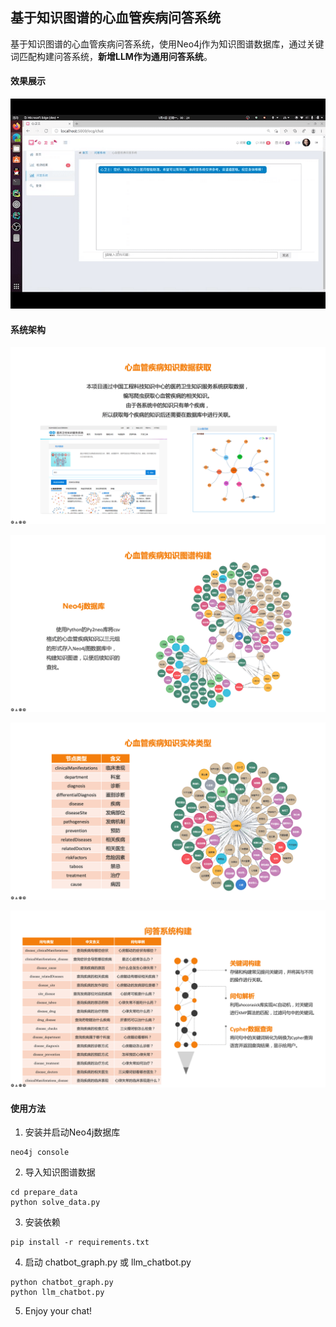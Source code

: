 ## 基于知识图谱的心血管疾病问答系统

基于知识图谱的心血管疾病问答系统，使用Neo4j作为知识图谱数据库，通过关键词匹配构建问答系统，**新增LLM作为通用问答系统**。

#### 效果展示

![demo](pic/demo.gif)

#### 系统架构

![pic1](pic/1.png)

![pic2](pic/2.png)

![pic3](pic/3.png)

![pic4](pic/4.png)


#### 使用方法

1. 安装并启动Neo4j数据库

```
neo4j console
```

2. 导入知识图谱数据

```
cd prepare_data
python solve_data.py
```

3. 安装依赖

```
pip install -r requirements.txt
```

4. 启动 chatbot_graph.py 或 llm_chatbot.py

```
python chatbot_graph.py
python llm_chatbot.py
```

5. Enjoy your chat!
